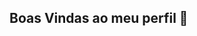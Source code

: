 ## Boas Vindas ao meu perfil 👋

<!--
**bohdavi/bohdavi** Meu nome é Davi Henrique

Estou estudando na Alura
Estou me desenvolvendo na linguagem JavaScript
Utilizo esse espaço para minha organização e compartilhamento dos meu projetos desenvolvidos

Você pode entrar em contato comigo 📫

davihe0305@gmail.com

![https://tenor.com/pt-BR/view/cr7-cristiano-ronaldo-cristiano-ronaldo-manchester-united-cristiano-ronaldo-celebration-celebration-gif-23707971](link)


